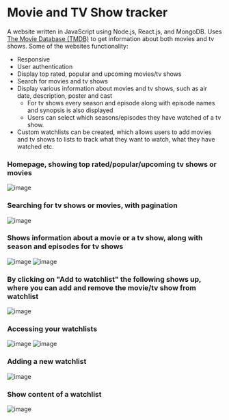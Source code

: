 # Movie and TV Show tracker
A website written in JavaScript using Node.js, React.js, and MongoDB.
Uses [The Movie Database (TMDB)](https://www.themoviedb.org/) to get information about both movies and tv shows.
Some of the websites functionality:
 - Responsive
 - User authentication
 - Display top rated, popular and upcoming movies/tv shows
 - Search for movies and tv shows
 - Display various information about movies and tv shows, such as air date, description, poster and cast
	 - For tv shows every season and episode along with episode names and synopsis is also displayed
	 - Users can select which seasons/episodes they have watched of a tv show.
 -  Custom watchlists can be created, which allows users to add movies and tv shows to lists to track what they want to watch, what they have watched etc.

### Homepage, showing top rated/popular/upcoming tv shows or movies
![image](https://github.com/Alexander-Tengborg/turbo-octo/assets/14126933/6137b494-61e4-4566-b60b-512c4e7e0f0c)

### Searching for tv shows or movies, with pagination
![image](https://github.com/Alexander-Tengborg/turbo-octo/assets/14126933/d906bacc-de93-4338-bac5-64301b1be348)

### Shows information about a movie or a tv show, along with season and episodes for tv shows
![image](https://github.com/Alexander-Tengborg/turbo-octo/assets/14126933/f7eade52-708c-46b9-baa5-dab09b5af0d1)
![image](https://github.com/Alexander-Tengborg/turbo-octo/assets/14126933/422c506e-8898-4dfb-af80-9dbbf03d31d0)

### By clicking on "Add to watchlist" the following shows up, where you can add and remove the movie/tv show from watchlist
![image](https://github.com/Alexander-Tengborg/turbo-octo/assets/14126933/d276061c-b4fb-4331-8d65-b7d637578834)

### Accessing your watchlists
![image](https://github.com/Alexander-Tengborg/turbo-octo/assets/14126933/31cc94fa-c128-489c-9a3a-5767e4dd7756)
![image](https://github.com/Alexander-Tengborg/turbo-octo/assets/14126933/443ad8a2-c7b8-4b86-9d78-a1d7bb2373eb)

### Adding a new watchlist
![image](https://github.com/Alexander-Tengborg/turbo-octo/assets/14126933/efdb9b93-413a-4b66-a135-aaf3a9fba3e2)

### Show content of a watchlist
![image](https://github.com/Alexander-Tengborg/turbo-octo/assets/14126933/1c9660bf-5e8a-4360-bc32-de71ae2306fc)
